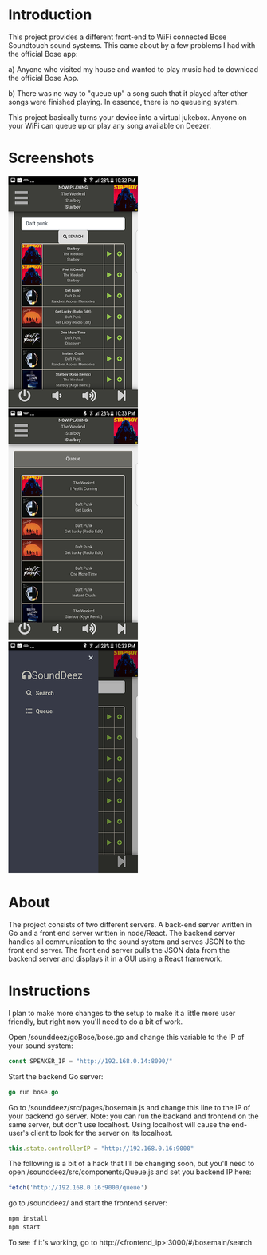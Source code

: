 Introduction
=====
This project provides a different front-end to WiFi connected Bose Soundtouch sound systems. This came about by a few problems I had with the official Bose app:

a) Anyone who visited my house and wanted to play music had to download the official Bose App.

b) There was no way to "queue up" a song such that it played after other songs were finished playing. In essence, there is no queueing system.

This project basically turns your device into a virtual jukebox. Anyone on your WiFi can queue up or play any song available on Deezer.

Screenshots
=====
![screenshot](screenshots/search.png "Search")
![screenshot](screenshots/queue.png "Queue")
![screenshot](screenshots/sidebar.png "Sidebar")

About
=====
The project consists of two different servers. A back-end server written in Go and a front end server written in node/React. The backend server handles all communication to the sound system and serves JSON to the front end server. The front end server pulls the JSON data from the backend server and displays it in a GUI using a React framework.

Instructions
=====
I plan to make more changes to the setup to make it a little more user friendly, but right now you'll need to do a bit of work.

Open /sounddeez/goBose/bose.go and change this variable to the IP of your sound system:

```go
const SPEAKER_IP = "http://192.168.0.14:8090/"
```

Start the backend Go server:

```go
go run bose.go
```

Go to /sounddeez/src/pages/bosemain.js and change this line to the IP of your backend go server. Note: you can run the backand and frontend on the same server, but don't use localhost. Using localhost will cause the end-user's client to look for the server on its localhost.

```javascript
this.state.controllerIP = "http://192.168.0.16:9000"
```
The following is a bit of a hack that I'll be changing soon, but you'll need to open /sounddeez/src/components/Queue.js and set you backend IP here:

```javascript
fetch('http://192.168.0.16:9000/queue')
```
go to /sounddeez/ and start the frontend server:

```bash
npm install
npm start
```

To see if it's working, go to http://<frontend_ip>:3000/#/bosemain/search








